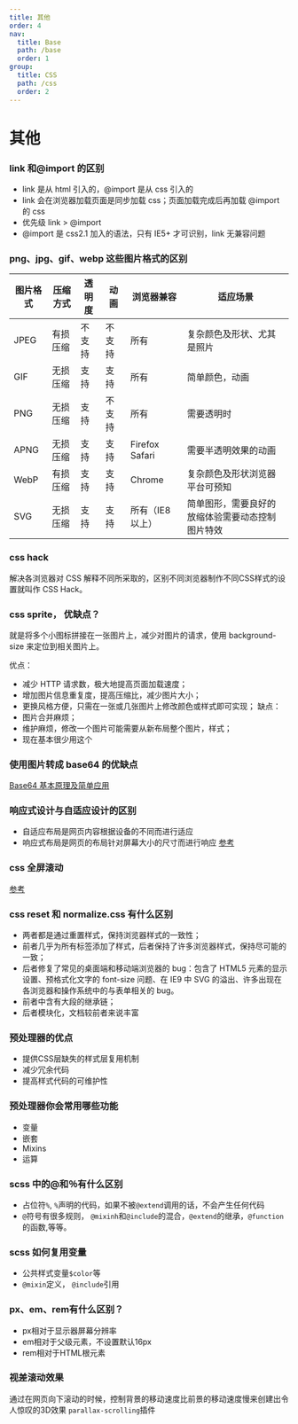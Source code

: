 ```yaml
---
title: 其他
order: 4
nav:
  title: Base
  path: /base
  order: 1
group:
  title: CSS
  path: /css
  order: 2
---
```


# 其他

### link 和@import 的区别
- link 是从 html 引入的，@import 是从 css 引入的
- link 会在浏览器加载页面是同步加载 css；页面加载完成后再加载 @import 的 css
- 优先级 link > @import
- @import 是 css2.1 加入的语法，只有 IE5+ 才可识别，link 无兼容问题

### png、jpg、gif、webp 这些图片格式的区别

| 图片格式 | 压缩方式 | 透明度 | 动画   | 浏览器兼容       | 适应场景                                         |
| -------- | -------- | ------ | ------ | ---------------- | ------------------------------------------------ |
| JPEG     | 有损压缩 | 不支持 | 不支持 | 所有             | 复杂颜色及形状、尤其是照片                       |
| GIF      | 无损压缩 | 支持   | 支持   | 所有             | 简单颜色，动画                                   |
| PNG      | 无损压缩 | 支持   | 不支持 | 所有             | 需要透明时                                       |
| APNG     | 无损压缩 | 支持   | 支持   | Firefox Safari   | 需要半透明效果的动画                             |
| WebP     | 有损压缩 | 支持   | 支持   | Chrome           | 复杂颜色及形状浏览器平台可预知                   |
| SVG      | 无损压缩 | 支持   | 支持   | 所有（IE8 以上） | 简单图形，需要良好的放缩体验需要动态控制图片特效 |

### css hack
解决各浏览器对 CSS 解释不同所采取的，区别不同浏览器制作不同CSS样式的设置就叫作 CSS Hack。

### css sprite， 优缺点？
就是将多个小图标拼接在一张图片上，减少对图片的请求，使用 background-size 来定位到相关图片上。

优点：
- 减少 HTTP 请求数，极大地提高页面加载速度；
- 增加图片信息重复度，提高压缩比，减少图片大小；
- 更换风格方便，只需在一张或几张图片上修改颜色或样式即可实现；
  缺点：
- 图片合并麻烦；
- 维护麻烦，修改一个图片可能需要从新布局整个图片，样式；
- 现在基本很少用这个

### 使用图片转成 base64 的优缺点
[Base64 基本原理及简单应用](https://segmentfault.com/a/1190000012654771)

### 响应式设计与自适应设计的区别
- 自适应布局是网页内容根据设备的不同而进行适应
- 响应式布局是网页的布局针对屏幕大小的尺寸而进行响应
[参考](https://zhuanlan.zhihu.com/p/157443159)

### css 全屏滚动
[参考](https://github.com/haizlin/fe-interview/issues/182)

### css reset 和 normalize.css 有什么区别
- 两者都是通过重置样式，保持浏览器样式的一致性；
- 前者几乎为所有标签添加了样式，后者保持了许多浏览器样式，保持尽可能的一致；
- 后者修复了常见的桌面端和移动端浏览器的 bug：包含了 HTML5 元素的显示设置、预格式化文字的 font-size 问题、在 IE9 中 SVG 的溢出、许多出现在各浏览器和操作系统中的与表单相关的 bug。
- 前者中含有大段的继承链；
- 后者模块化，文档较前者来说丰富

### 预处理器的优点
- 提供CSS层缺失的样式层复用机制
- 减少冗余代码
- 提高样式代码的可维护性

### 预处理器你会常用哪些功能
- 变量
- 嵌套
- Mixins
- 运算

### scss 中的@和％有什么区别
- 占位符`%`, `%`声明的代码，如果不被`@extend`调用的话，不会产生任何代码
- `@`符号有很多规则， `@mixinh`和`@include`的混合，`@extend`的继承，`@function`的函数,等等。

### scss 如何复用变量
- 公共样式变量`$color`等
- `@mixin`定义， `@include`引用

### px、em、rem有什么区别？
- px相对于显示器屏幕分辨率
- em相对于父级元素，不设置默认16px
- rem相对于HTML根元素

### 视差滚动效果
通过在网页向下滚动的时候，控制背景的移动速度比前景的移动速度慢来创建出令人惊叹的3D效果
`parallax-scrolling`插件